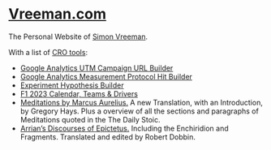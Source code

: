 [Vreeman.com](https://vreeman.com)
======================
The Personal Website of [Simon Vreeman](https://vreeman.com).

With a list of [CRO tools](https://vreeman.com/cro):
* [Google Analytics UTM Campaign URL Builder](https://vreeman.com/utm)
* [Google Analytics Measurement Protocol Hit Builder](https://vreeman.com/mp)
* [Experiment Hypothesis Builder](https://vreeman.com/hypothesis)
* [F1 2023 Calendar, Teams & Drivers](https://vreeman.com/f1)
* [Meditations by Marcus Aurelius.](https://vreeman.com/meditations/) A new Translation, with an Introduction, by Gregory Hays. Plus a overview of all the sections and paragraphs of Meditations quoted in the The Daily Stoic.
* [Arrian’s Discourses of Epictetus.](https://vreeman.com/discourses/) Including the Enchiridion and Fragments. Translated and edited by Robert Dobbin.